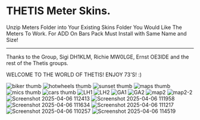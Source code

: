 # THETIS Meter Skins.
Unzip Meters Folder into Your Existing Skins Folder You Would Like The Meters To Work.
For ADD On Bars Pack Must Install with Same Name and Size!
*****************************************************************************************************************************************************
Thanks to the Group, Sigi DH1KLM, Richie MW0LGE, Ernst OE3IDE and the rest of the Thetis groups.

WELCOME TO THE WORLD OF THETIS!
ENJOY 73'S! :)

![biker thumb](https://github.com/user-attachments/assets/20d6e93b-1af0-4bbe-a1f7-2537c971cbb5)
![hotwheels thumb](https://github.com/user-attachments/assets/c0abfd0d-9c19-4ebf-84c6-11c4cf2f2721)
![sunset thumb](https://github.com/user-attachments/assets/c3c49c68-b60a-420c-afce-1d9536a39345)
![maps thumb](https://github.com/user-attachments/assets/47453616-9912-47a8-9ec8-f4ecccb787f4)
![mics thumb](https://github.com/user-attachments/assets/61c4fdcc-ed99-408e-abd3-c5f7e1c7c728)
![cars thumb](https://github.com/user-attachments/assets/cb6cdd61-e89b-436b-a8c9-8a159240de66)
![LH1](https://github.com/user-attachments/assets/b483029e-864e-471d-83a9-3ec440d60a5b)
![LH2](https://github.com/user-attachments/assets/77a90f7d-c2da-4011-a8cd-b7f44d50eec9)
![GA1](https://github.com/user-attachments/assets/b5630dd5-c776-403f-8c39-59fd9c439261)
![GA2](https://github.com/user-attachments/assets/0062771c-2ac3-4815-9b85-057ca0ff8cef)
![map2](https://github.com/user-attachments/assets/9b4c1c76-7ae6-48a6-8b00-745dca61686d)
![map2-2](https://github.com/user-attachments/assets/ce7d4a4d-c019-48d0-949b-eda6df0adf4d)
![Screenshot 2025-04-06 112413](https://github.com/user-attachments/assets/64548e7f-adb0-48af-bebb-f3135edc3842)
![Screenshot 2025-04-06 111958](https://github.com/user-attachments/assets/5327b9f6-3bc9-4fe4-9280-95051aae0e03)
![Screenshot 2025-04-06 111634](https://github.com/user-attachments/assets/560c78f2-dcf1-4171-8662-9ea01edc683e)
![Screenshot 2025-04-06 111217](https://github.com/user-attachments/assets/e2974768-4e6e-4a75-9a52-3f027f4d25e3)
![Screenshot 2025-04-06 110257](https://github.com/user-attachments/assets/f7e219dc-f664-4134-85a7-8838a02711c8)
![Screenshot 2025-04-06 114519](https://github.com/user-attachments/assets/847c823c-24a8-4c4d-be26-214230a4a263)
